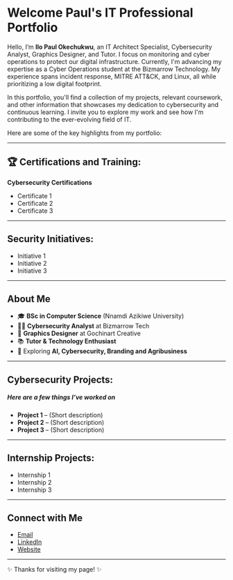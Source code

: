 # Welcome Paul's IT Professional Portfolio

Hello, I’m **Ilo Paul Okechukwu**, an IT Architect Specialist, Cybersecurity Analyst, Graphics Designer, and Tutor. I focus on monitoring and cyber operations to protect our digital infrastructure. Currently, I'm advancing my expertise as a Cyber Operations student at the Bizmarrow Technology. My experience spans incident response, MITRE ATT&CK, and Linux, all while prioritizing a low digital footprint.

In this portfolio, you'll find a collection of my projects, relevant coursework, and other information that showcases my dedication to cybersecurity and continuous learning. I invite you to explore my work and see how I'm contributing to the ever-evolving field of IT.

Here are some of the key highlights from my portfolio:

---

## 🏆 Certifications and Training: 
**Cybersecurity Certifications**
- Certificate 1
- Certificate 2
- Certificate 3

---

## Security Initiatives:

- Initiative 1
- Initiative 2
- Initiative 3

---

## About Me
- 🎓 **BSc in Computer Science** (Nnamdi Azikiwe University)
- 🧑‍💻 **Cybersecurity Analyst** at Bizmarrow Tech 
- 🎨 **Graphics Designer** at Gochinart Creative  
- 📚 **Tutor & Technology Enthusiast**  
- 🌱 Exploring **AI, Cybersecurity, Branding and Agribusiness**  

---

## Cybersecurity Projects:
##### Here are a few things I’ve worked on

- **Project 1** – (Short description)  
- **Project 2** – (Short description)  
- **Project 3** – (Short description)  

---

## Internship Projects:
- Internship 1
- Internship 2
- Internship 3

---

## Connect with Me
- [Email](your-email@example.com)  
- [LinkedIn](https://www.linkedin.com/in/your-username)
- [Website](https://your-website.com)  

---

✨ Thanks for visiting my page! ✨

